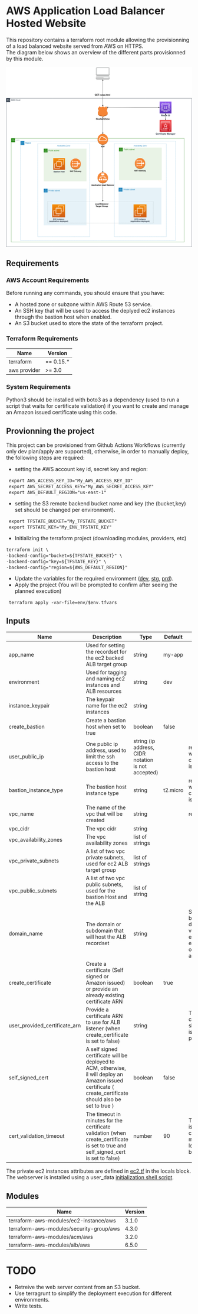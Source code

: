 # AWS Application Load Balancer Hosted Website

This repository contains a terraform root module allowing the provisionning of a load balanced website served from AWS on HTTPS.  
The diagram below shows an overview of the different parts provisionned by this module.  

![Alt text](img/overview.png "An overview of the provisioned AWS resources")  

## Requirements

### AWS Account Requirements  

Before running any commands, you should ensure that you have:  
  * A hosted zone or subzone within AWS Route 53 service.
  * An SSH key that will be used to access the deplyed ec2 instances through the bastion host when enabled.
  * An S3 bucket used to store the state of the terraform project.

### Terraform Requirements

| Name | Version |
|------|---------|
| terraform | == 0.15.*  |
| aws provider | >= 3.0 |

### System Requirements  

Python3 should be installed with boto3 as a dependency (used to run a script that waits for certificate validation) if you want to create and manage an Amazon issued certificate using this code.  


## Provionning the project

This project can be provisioned from Github Actions Workflows (currently only dev plan/apply are supported), otherwise, in order to manually deploy, the following steps are required:  

  * setting the AWS account key id, secret key and region:
  ```
   export AWS_ACCESS_KEY_ID="My_AWS_ACCESS_KEY_ID"
   export AWS_SECRET_ACCESS_KEY="My_AWS_SECRET_ACCESS_KEY"
   export AWS_DEFAULT_REGION="us-east-1"

  ```
  * setting the S3 remote backend bucket name and key (the (bucket,key) set should be changed per environment).
  ```
   export TFSTATE_BUCKET="My_TFSTATE_BUCKET"
   export TFSTATE_KEY="My_ENV_TFSTATE_KEY"

  ```
  * Initializing the terraform project (downloading modules, providers, etc)
  ```
  terraform init \
  -backend-config="bucket=${TFSTATE_BUCKET}" \
  -backend-config="key=${TFSTATE_KEY}" \
  -backend-config="region=${AWS_DEFAULT_REGION}"
 
  ```
  * Update the variables for the required environment ([dev](env/dev.tfvars), [stg](env/stg.tfvars), [prd](env/prd.tfvars)).
  * Apply the project (You will be prompted to confirm after seeing the planned execution)
   ```
    terraform apply -var-file=env/$env.tfvars
 
  ``` 


## Inputs

| Name                   | Description                                                                                                       | Type                                               | Default  | Comment                                                                                 |
|------------------------|-------------------------------------------------------------------------------------------------------------------|----------------------------------------------------|----------|-----------------------------------------------------------------------------------------|
| app_name               | Used for setting the recordset for the ec2 backed ALB  target group                                               | string                                             | my-app   |                                                                                         |
| environment            | Used for tagging and naming ec2 instances and ALB resources                                                       | string                                             | dev      |                                                                                         |
| instance_keypair       | The keypair name for the ec2 instances                                                                            | string                                             |          |                                                                                         |
| create_bastion         | Create a bastion host when set to true                                                                            | boolean                                            | false    |                                                                                         |
| user_public_ip         | One public ip address, used to limit the ssh access to the bastion host                                           | string (ip address, CIDR notation is not accepted) |          | required only when create_bastion is set to true                                        |
| bastion_instance_type  | The bastion host instance type                                                                                    | string                                             | t2.micro | required only when create_bastion is set to true                                        |
| vpc_name               | The name of the vpc that will be created                                                                          | string                                             |          | required                                |
| vpc_cidr               | The vpc cidr                                                                                                      | string                                             |          |                                    |
| vpc_availability_zones | The vpc availability zones                                                                                        | list of strings                                    |          |                                    |
| vpc_private_subnets    | A list of two vpc private subnets, used for ec2 ALB target group                                                  | list of strings                                    |          |                                    |
| vpc_public_subnets     | A list of two vpc public subnets, used for the bastion Host and the ALB                                           | list of string                                     |          |                                    |
| domain_name            | The domain or subdomain  that will host the ALB recordset                                                         | string                                             |          | Should either be set to different  values for each environment, or change the app_name. |
| create_certificate       | Create a certificate (Self signed or Amazon issued) or provide an already existing certificate ARN         | boolean                                            | true    |                      |
| user_provided_certificate_arn       | Provide a certificate ARN to use for ALB listener (when create_certificate is set to false)         | string                                            |     | The provided certificate  should be fully issued (not pending)                     |
| self_signed_cert       | A self signed certificate will be deployed to ACM, otherwise, il will deploy an Amazon issued certificate ( create_certificate should also be set to true )   | boolean                                            | false    |              |
| cert_validation_timeout       | The timeout in minutes for the certificate validation (when create_certificate is set to true and self_signed_cert is set to false)        | number                                            | 90    | The amazon issued certificate may take a long time to be validated                    |


The private ec2 instances attributes are defined in [ec2.tf](ec2.tf) in the locals block.  
The webserver is installed using a user_data [initialization shell script](scripts/init.sh).  


## Modules

| Name                                     | Version |
|------------------------------------------|---------|
| terraform-aws-modules/ec2-instance/aws   | 3.1.0   |
| terraform-aws-modules/security-group/aws | 4.3.0   |
| terraform-aws-modules/acm/aws            | 3.2.0   |
| terraform-aws-modules/alb/aws            | 6.5.0   |


# TODO
  * Retreive the web server content from an S3 bucket.
  * Use terragrunt to simplify the deployment execution for different environments.
  * Write tests.
